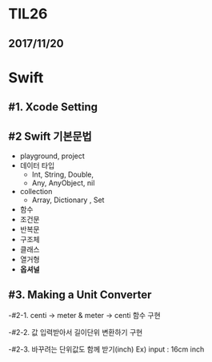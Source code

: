 # TIL26

## 2017/11/20

# Swift
## #1. Xcode Setting
## #2 Swift 기본문법
  - playground, project
  - 데이터 타입
    - Int, String, Double,
    - Any, AnyObject, nil
  - collection
    - Array, Dictionary , Set
  - 함수
  - 조건문
  - 반복문
  - 구조체
  - 클래스
  - 열거형
  - **옵셔널**

## #3. Making a Unit Converter
  -#2-1. centi -> meter & meter -> centi 함수 구현

  -#2-2. 값 입력받아서 길이단위 변환하기 구현

  -#2-3. 바꾸려는 단위값도 함께 받기(inch) Ex) input : 16cm inch
